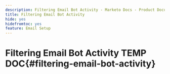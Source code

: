 ```yaml
---
description: Filtering Email Bot Activity - Marketo Docs - Product Documentation
title: Filtering Email Bot Activity
hide: yes
hidefromtoc: yes
feature: Email Setup
---
```

# Filtering Email Bot Activity TEMP DOC{#filtering-email-bot-activity}

